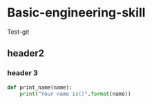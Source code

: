 # Basic-engineering-skill
Test-git
## header2
### header 3
```py
def print_name(name):
    print("Your name is()".format(name))
```